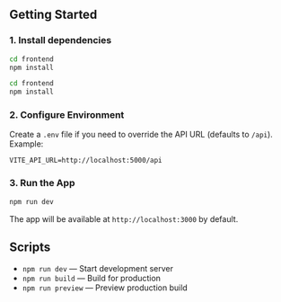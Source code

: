 ## Getting Started

### 1. Install dependencies

```bash
cd frontend
npm install
```

```bash
cd frontend
npm install
```

### 2. Configure Environment

Create a `.env` file if you need to override the API URL (defaults to `/api`). Example:

```
VITE_API_URL=http://localhost:5000/api
```

### 3. Run the App

```bash
npm run dev
```

The app will be available at `http://localhost:3000` by default.

## Scripts

- `npm run dev` — Start development server
- `npm run build` — Build for production
- `npm run preview` — Preview production build
